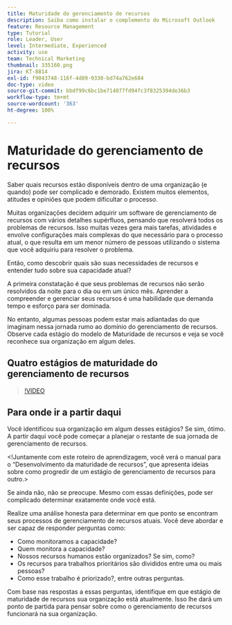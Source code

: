 ```yaml
---
title: Maturidade do gerenciamento de recursos
description: Saiba como instalar o complemento do Microsoft Outlook
feature: Resource Management
type: Tutorial
role: Leader, User
level: Intermediate, Experienced
activity: use
team: Technical Marketing
thumbnail: 335160.png
jira: KT-8814
exl-id: f9043748-116f-4d89-9330-bd74a762e684
doc-type: video
source-git-commit: bbdf99c6bc1be714077fd94fc3f8325394de36b3
workflow-type: tm+mt
source-wordcount: '363'
ht-degree: 100%

---
```


# Maturidade do gerenciamento de recursos

Saber quais recursos estão disponíveis dentro de uma organização (e quando) pode ser complicado e demorado. Existem muitos elementos, atitudes e opiniões que podem dificultar o processo.

Muitas organizações decidem adquirir um software de gerenciamento de recursos com vários detalhes supérfluos, pensando que resolverá todos os problemas de recursos. Isso muitas vezes gera mais tarefas, atividades e envolve configurações mais complexas do que necessário para o processo atual, o que resulta em um menor número de pessoas utilizando o sistema que você adquiriu para resolver o problema.

Então, como descobrir quais são suas necessidades de recursos e entender tudo sobre sua capacidade atual?

A primeira constatação é que seus problemas de recursos não serão resolvidos da noite para o dia ou em um único mês. Aprender a compreender e gerenciar seus recursos é uma habilidade que demanda tempo e esforço para ser dominada.

No entanto, algumas pessoas podem estar mais adiantadas do que imaginam nessa jornada rumo ao domínio do gerenciamento de recursos. Observe cada estágio do modelo de Maturidade de recursos e veja se você reconhece sua organização em algum deles.

## Quatro estágios de maturidade do gerenciamento de recursos

>[!VIDEO](https://video.tv.adobe.com/v/3431655/?quality=12&learn=on&enablevpops=1&captions=por_br)


## Para onde ir a partir daqui

Você identificou sua organização em algum desses estágios? Se sim, ótimo. A partir daqui você pode começar a planejar o restante de sua jornada de gerenciamento de recursos.

&lt;!Juntamente com este roteiro de aprendizagem, você verá o manual para o “Desenvolvimento da maturidade de recursos”, que apresenta ideias sobre como progredir de um estágio de gerenciamento de recursos para outro.&gt;

Se ainda não, não se preocupe. Mesmo com essas definições, pode ser complicado determinar exatamente onde você está.

Realize uma análise honesta para determinar em que ponto se encontram seus processos de gerenciamento de recursos atuais. Você deve abordar e ser capaz de responder perguntas como:

* Como monitoramos a capacidade?
* Quem monitora a capacidade?
* Nossos recursos humanos estão organizados? Se sim, como?
* Os recursos para trabalhos prioritários são divididos entre uma ou mais pessoas?
* Como esse trabalho é priorizado?, entre outras perguntas.

Com base nas respostas a essas perguntas, identifique em que estágio de maturidade de recursos sua organização está atualmente. Isso lhe dará um ponto de partida para pensar sobre como o gerenciamento de recursos funcionará na sua organização.
